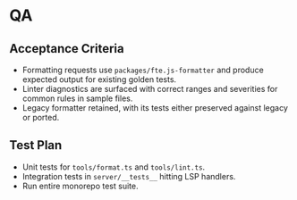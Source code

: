 # QA

## Acceptance Criteria
- Formatting requests use `packages/fte.js-formatter` and produce expected output for existing golden tests.
- Linter diagnostics are surfaced with correct ranges and severities for common rules in sample files.
- Legacy formatter retained, with its tests either preserved against legacy or ported.

## Test Plan
- Unit tests for `tools/format.ts` and `tools/lint.ts`.
- Integration tests in `server/__tests__` hitting LSP handlers.
- Run entire monorepo test suite.

